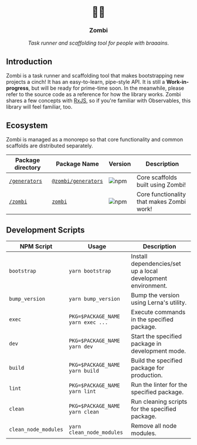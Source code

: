 <p align="center">
  <h1 align="center">🧟‍♀️</h1>
  <h3 align="center">Zombi</h3>
  <p align="center"><i>Task runner and scaffolding tool for people with braaains.</i></p>
</p>

## Introduction

Zombi is a task runner and scaffolding tool that makes bootstrapping new projects a cinch! It has an easy-to-learn, pipe-style API. It is still a **Work-in-progress**, but will be ready for prime-time soon. In the meanwhile, please refer to the source code as a reference for how the library works. Zombi shares a few concepts with [RxJS](https://rxjs-dev.firebaseapp.com/), so if you're familiar with Observables, this library will feel familiar, too.

## Ecosystem

Zombi is managed as a monorepo so that core functionality and common scaffolds are distributed separately.

| Package directory | Package Name | Version | Description |
| ----------------- | ------------ | ------- | ----------- |
| [`/generators`](./packages/generators) | [`@zombi/generators`](https://www.npmjs.com/package/@zombi/generators) | ![npm](https://img.shields.io/npm/v/@zombi/generators.svg?style=flat-square) | Core scaffolds built using Zombi! |
| [`/zombi`](./packages/zombi) | [`zombi`](https://www.npmjs.com/package/@tsunagi/core) | ![npm](https://img.shields.io/npm/v/zombi.svg?style=flat-square) | Core functionality that makes Zombi work! |

## Development Scripts

| NPM Script | Usage | Description |
| ---------- | ----- | ----------- |
| `bootstrap` | `yarn bootstrap` | Install dependencies/set up a local development environment. |
| `bump_version` | `yarn bump_version` | Bump the version using Lerna's utility. |
| `exec` | `PKG=$PACKAGE_NAME yarn exec ...` | Execute commands in the specified package. |
| `dev` | `PKG=$PACKAGE_NAME yarn dev` | Start the specified package in development mode. |
| `build` | `PKG=$PACKAGE_NAME yarn build` | Build the specified package for production. |
| `lint` | `PKG=$PACKAGE_NAME yarn lint` | Run the linter for the specified package. |
| `clean` | `PKG=$PACKAGE_NAME yarn clean` | Run cleaning scripts for the specified package. |
| `clean_node_modules` | `yarn clean_node_modules` | Remove all node modules. |
